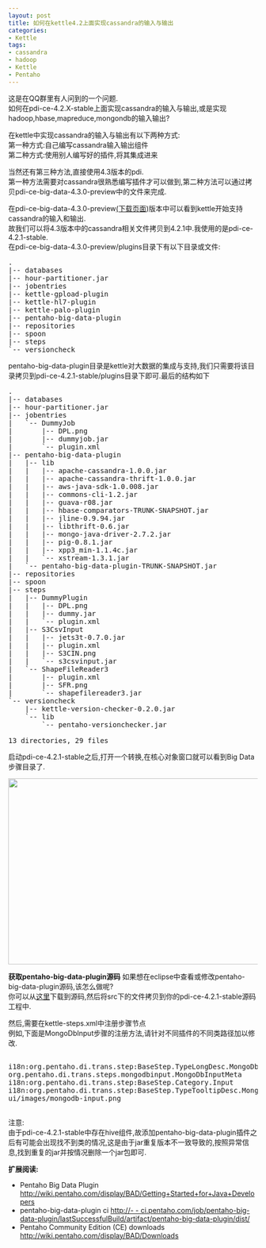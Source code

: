 ```yaml
---
layout: post
title: 如何在kettle4.2上面实现cassandra的输入与输出
categories:
- Kettle
tags:
- cassandra
- hadoop
- Kettle
- Pentaho
---
```


这是在QQ群里有人问到的一个问题.<br />
如何在pdi-ce-4.2.X-stable上面实现cassandra的输入与输出,或是实现hadoop,hbase,mapreduce,mongondb的输入输出?

在kettle中实现cassandra的输入与输出有以下两种方式:<br />
第一种方式:自己编写cassandra输入输出组件<br />
第二种方式:使用别人编写好的插件,将其集成进来

当然还有第三种方法,直接使用4.3版本的pdi.<br />
第一种方法需要对cassandra很熟悉编写插件才可以做到,第二种方法可以通过拷贝pdi-ce-big-data-4.3.0-preview中的文件来完成.

在pdi-ce-big-data-4.3.0-preview<a href="http://ci.pentaho.com/job/pentaho-big-data-plugin/lastSuccessfulBuild/artifact/pentaho-big-data-plugin/dist/" target="_blank">(下载页面</a>)版本中可以看到kettle开始支持cassandra的输入和输出.<br />
故我们可以将4.3版本中的cassandra相关文件拷贝到4.2.1中.我使用的是pdi-ce-4.2.1-stable.<br />
在pdi-ce-big-data-4.3.0-preview/plugins目录下有以下目录或文件:
<pre>
.
|-- databases
|-- hour-partitioner.jar
|-- jobentries
|-- kettle-gpload-plugin
|-- kettle-hl7-plugin
|-- kettle-palo-plugin
|-- pentaho-big-data-plugin
|-- repositories
|-- spoon
|-- steps
`-- versioncheck
</pre>

pentaho-big-data-plugin目录是kettle对大数据的集成与支持,我们只需要将该目录拷贝到pdi-ce-4.2.1-stable/plugins目录下即可.最后的结构如下
<pre>
.
|-- databases
|-- hour-partitioner.jar
|-- jobentries
|   `-- DummyJob
|       |-- DPL.png
|       |-- dummyjob.jar
|       `-- plugin.xml
|-- pentaho-big-data-plugin
|   |-- lib
|   |   |-- apache-cassandra-1.0.0.jar
|   |   |-- apache-cassandra-thrift-1.0.0.jar
|   |   |-- aws-java-sdk-1.0.008.jar
|   |   |-- commons-cli-1.2.jar
|   |   |-- guava-r08.jar
|   |   |-- hbase-comparators-TRUNK-SNAPSHOT.jar
|   |   |-- jline-0.9.94.jar
|   |   |-- libthrift-0.6.jar
|   |   |-- mongo-java-driver-2.7.2.jar
|   |   |-- pig-0.8.1.jar
|   |   |-- xpp3_min-1.1.4c.jar
|   |   `-- xstream-1.3.1.jar
|   `-- pentaho-big-data-plugin-TRUNK-SNAPSHOT.jar
|-- repositories
|-- spoon
|-- steps
|   |-- DummyPlugin
|   |   |-- DPL.png
|   |   |-- dummy.jar
|   |   `-- plugin.xml
|   |-- S3CsvInput
|   |   |-- jets3t-0.7.0.jar
|   |   |-- plugin.xml
|   |   |-- S3CIN.png
|   |   `-- s3csvinput.jar
|   `-- ShapeFileReader3
|       |-- plugin.xml
|       |-- SFR.png
|       `-- shapefilereader3.jar
`-- versioncheck
    |-- kettle-version-checker-0.2.0.jar
    `-- lib
        `-- pentaho-versionchecker.jar

13 directories, 29 files
</pre>

启动pdi-ce-4.2.1-stable之后,打开一个转换,在核心对象窗口就可以看到Big Data步骤目录了.
<div class="pic">
<a href="http://ww4.sinaimg.cn/mw600/48e24b4cjw1dr9zaa66nbj.jpg" target="_blank">
<img alt="" src="http://ww4.sinaimg.cn/mw600/48e24b4cjw1dr9zaa66nbj.jpg" title="pdi big data plugin in kette 4.2" class="aligncenter" width="600" height="375" />
</a>
</div>

<strong>获取pentaho-big-data-plugin源码</strong>
如果想在eclipse中查看或修改pentaho-big-data-plugin源码,该怎么做呢?<br />
你可以从<a href="http://ci.pentaho.com/job/pentaho-big-data-plugin/lastSuccessfulBuild/artifact/pentaho-big-data-plugin/dist/pentaho-big-data-plugin-TRUNK-SNAPSHOT-sources.zip" target="_blank">这里</a>下载到源码,然后将src下的文件拷贝到你的pdi-ce-4.2.1-stable源码工程中.

然后,需要在kettle-steps.xml中注册步骤节点<br />
例如,下面是MongoDbInput步骤的注册方法,请针对不同插件的不同类路径加以修改.
<pre>
<step id="MongoDbInput">
<description>i18n:org.pentaho.di.trans.step:BaseStep.TypeLongDesc.MongoDbInput
<classname>org.pentaho.di.trans.steps.mongodbinput.MongoDbInputMeta
<category>i18n:org.pentaho.di.trans.step:BaseStep.Category.Input
<tooltip>i18n:org.pentaho.di.trans.step:BaseStep.TypeTooltipDesc.MongoDbInput
<iconfile>ui/images/mongodb-input.png
</iconfile></tooltip></category></classname></description></step>
</pre>

<div class="note">
<h>注意:<br />
由于pdi-ce-4.2.1-stable中存在hive组件,故添加pentaho-big-data-plugin插件之后有可能会出现找不到类的情况,这是由于jar重复版本不一致导致的,按照异常信息,找到重复的jar并按情况删除一个jar包即可.
</h></div>

<strong>扩展阅读:</strong>
- Pentaho Big Data Plugin <a href="http://wiki.pentaho.com/display/BAD/Getting+Started+for+Java+Developers" target="_blank">http://wiki.pentaho.com/display/BAD/Getting+Started+for+Java+Developers</a>
- pentaho-big-data-plugin ci
<a href="http://ci.pentaho.com/job/pentaho-big-data-plugin/lastSuccessfulBuild/artifact/pentaho-big-data-plugin/dist/" target="_blank">http://- - ci.pentaho.com/job/pentaho-big-data-plugin/lastSuccessfulBuild/artifact/pentaho-big-data-plugin/dist/</a>
- Pentaho Community Edition (CE) downloads <a href="http://wiki.pentaho.com/display/BAD/Downloads" target="_blank">http://wiki.pentaho.com/display/BAD/Downloads</a>
